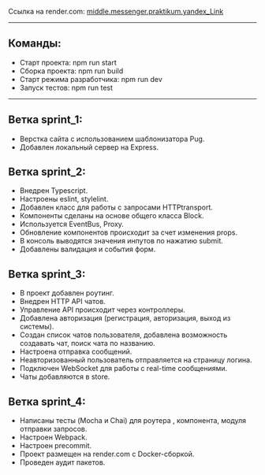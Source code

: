 Ссылка на render.com: [middle.messenger.praktikum.yandex_Link](https://messenger-tvcr.onrender.com)

***
## Команды:
* Старт проекта: npm run start
* Сборка проекта: npm run build
* Старт режима разработчика: npm run dev
* Запуск тестов: npm run test

***

## Ветка sprint_1:
* Верстка сайта с использованием шаблонизатора Pug. 
* Добавлен локальный сервер на Express.

## Ветка sprint_2:
* Внедрен Typescript. 
* Настроены eslint, stylelint. 
* Добавлен класс для работы с запросами HTTPtransport.
* Компоненты сделаны на основе общего класса Block. 
* Используется EventBus, Proxy. 
* Обновление компонентов происходит за счет изменения props.
* В консоль выводятся значения инпутов по нажатию submit. 
* Добавлены валидация и события форм.

## Ветка sprint_3:
* В проект добавлен роутинг. 
* Внедрен HTTP API чатов. 
* Управление API происходит через контроллеры. 
* Добавлена авторизация (регистрация, авторизация, выход из системы). 
* Создан список чатов пользователя, добавлена возможность создавать чат, поиск чата по названию. 
* Настроена отправка сообщений. 
* Неавторизованный пользователь отправляется на страницу логина.
* Подключен WebSocket для работы с real-time сообщениями. 
* Чаты добавляются в store.

## Ветка sprint_4:
* Написаны тесты (Mocha и Chai) для роутера , компонента, модуля отправки запросов.
* Настроен  Webpack.
* Настроен precommit.
* Проект размещен на render.com с Docker-сборкой.
* Проведен аудит пакетов.
